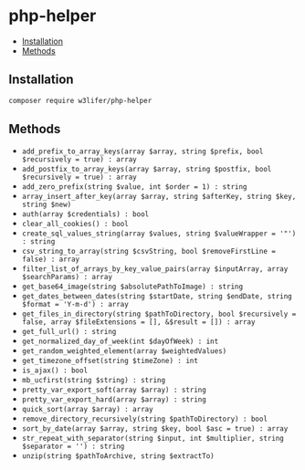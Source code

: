 # php-helper

- [Installation](#installation)
- [Methods](#methods)

## Installation

``` sh
composer require w3lifer/php-helper
```

## Methods

- `add_prefix_to_array_keys(array $array, string $prefix, bool $recursively = true) : array`
- `add_postfix_to_array_keys(array $array, string $postfix, bool $recursively = true) : array`
- `add_zero_prefix(string $value, int $order = 1) : string`
- `array_insert_after_key(array $array, string $afterKey, string $key, string $new)`
- `auth(array $credentials) : bool`
- `clear_all_cookies() : bool`
- `create_sql_values_string(array $values, string $valueWrapper = '"') : string`
- `csv_string_to_array(string $csvString, bool $removeFirstLine = false) : array`
- `filter_list_of_arrays_by_key_value_pairs(array $inputArray, array $searchParams) : array`
- `get_base64_image(string $absolutePathToImage) : string`
- `get_dates_between_dates(string $startDate, string $endDate, string $format = 'Y-m-d') : array`
- `get_files_in_directory(string $pathToDirectory, bool $recursively = false, array $fileExtensions = [], &$result = []) : array`
- `get_full_url() : string`
- `get_normalized_day_of_week(int $dayOfWeek) : int`
- `get_random_weighted_element(array $weightedValues)`
- `get_timezone_offset(string $timeZone) : int`
- `is_ajax() : bool`
- `mb_ucfirst(string $string) : string`
- `pretty_var_export_soft(array $array) : string`
- `pretty_var_export_hard(array $array) : string`
- `quick_sort(array $array) : array`
- `remove_directory_recursively(string $pathToDirectory) : bool`
- `sort_by_date(array $array, string $key, bool $asc = true) : array`
- `str_repeat_with_separator(string $input, int $multiplier, string $separator = '') : string`
- `unzip(string $pathToArchive, string $extractTo)`

